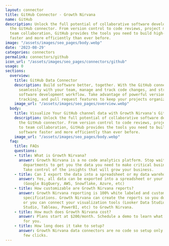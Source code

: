 ```yaml
---
layout: connector
title: GitHub Connector - Growth Nirvana
name: GitHub
description: Unlock the full potential of collaborative software development with
  the GitHub connector. From version control to code reviews, project management to
  team collaboration, GitHub provides the tools you need to build high-quality software
  faster and more efficiently than ever before.
image: "/assets/images/seo_pages/body.webp"
date: '2023-08-29'
categories: connectors
permalink: connectors/github
icon_url: "/assets/images/seo_pages/connectors/github"
usage: 0
sections:
  overview:
    title: GitHub Data Connector
    description: Build software better, together. With the GitHub connector, collaborate
      seamlessly with your team, manage and track code changes, and streamline your
      software development workflow. Take advantage of powerful version control, issue
      tracking, and pull request features to keep your projects organized and efficient.
    image_url: "/assets/images/seo_pages/overview.webp"
  body:
    title: Visualize Your GitHub channel data with Growth Nirvana's GitHub Connector
    description: Unlock the full potential of collaborative software development with
      the GitHub connector. From version control to code reviews, project management
      to team collaboration, GitHub provides the tools you need to build high-quality
      software faster and more efficiently than ever before.
    image_url: "/assets/images/seo_pages/body.webp"
  faq:
    title: FAQs
    questions:
    - title: What is Growth Nirvana?
      answer: Growth Nirvana is a no code analytics platform. Stop waiting for other
        departments to get you the data you need to make critical business decisions.
        Take control of the insights that will grow your business.
    - title: Can I export the data into a spreadsheet or my data warehouse?
      answer: Yes, all data can be exported into a spreadsheet or your data warehouse
        (Google BigQuery, AWS, Snowflake, Azure, etc)
    - title: How customizable are Growth Nirvana reports?
      answer: Growth Nirvana reporting is 100% white labeled and customized to your
        specifications. Growth Nirvana can create the reports so you don’t have to
        or you can connect your visualization tools (Looker Data Studio/Google Data
        Studio, Tableau, PowerBI, etc) to Growth Nirvana.
    - title: How much does Growth Nirvana cost?
      answer: Plans start at $200/month. Schedule a demo to learn what plan is best
        for you.
    - title: How long does it take to setup?
      answer: Growth Nirvana data connectors are no code so setup only requires a
        few clicks.
---
```

